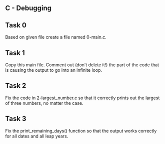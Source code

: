 ## C - Debugging

## Task 0
Based on given file create a file named 0-main.c.

## Task 1
Copy this main file. Comment out (don’t delete it!) the part of the code that is causing the output to go into an infinite loop.

## Task 2
Fix the code in 2-largest_number.c so that it correctly prints out the largest of three numbers, no matter the case.

## Task 3
Fix the print_remaining_days() function so that the output works correctly for all dates and all leap years.
